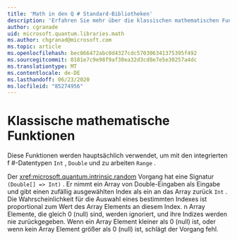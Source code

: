 ```yaml
---
title: 'Math in den Q # Standard-Bibliotheken'
description: 'Erfahren Sie mehr über die klassischen mathematischen Funktionen in den Q # Standard-Bibliotheken, die mit den integrierten Datentypen verwendet werden.'
author: cgranade
uid: microsoft.quantum.libraries.math
ms.author: chgranad@microsoft.com
ms.topic: article
ms.openlocfilehash: bec866472abc0d4327cdc570306341375395f492
ms.sourcegitcommit: 0181e7c9e98f9af30ea32d3cd8e7e5e30257a4dc
ms.translationtype: MT
ms.contentlocale: de-DE
ms.lasthandoff: 06/23/2020
ms.locfileid: "85274956"
---
```

# <a name="classical-mathematical-functions"></a>Klassische mathematische Funktionen #

Diese Funktionen werden hauptsächlich verwendet, um mit den integrierten f #-Datentypen `Int` , `Double` und zu arbeiten `Range` .

Der <xref:microsoft.quantum.intrinsic.random> Vorgang hat eine Signatur `(Double[] => Int)` .
Er nimmt ein Array von Double-Eingaben als Eingabe und gibt einen zufällig ausgewählten Index als ein an das Array zurück `Int` .
Die Wahrscheinlichkeit für die Auswahl eines bestimmten Indexes ist proportional zum Wert des Array Elements an diesem Index. n Array Elemente, die gleich 0 (null) sind, werden ignoriert, und ihre Indizes werden nie zurückgegeben.
Wenn ein Array Element kleiner als 0 (null) ist, oder wenn kein Array Element größer als 0 (null) ist, schlägt der Vorgang fehl.
